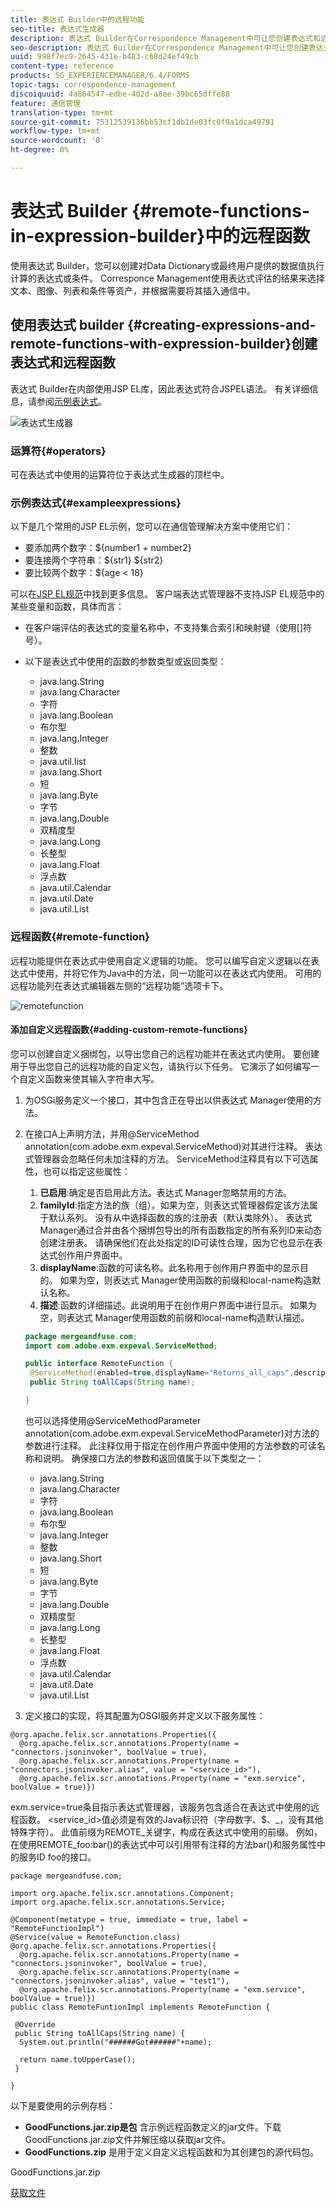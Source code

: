 ```yaml
---
title: 表达式 Builder中的远程功能
seo-title: 表达式生成器
description: 表达式 Builder在Correspondence Management中可让您创建表达式和远程功能。
seo-description: 表达式 Builder在Correspondence Management中可让您创建表达式和远程功能。
uuid: 998f7ec9-2645-431e-b483-c68d24ef49cb
content-type: reference
products: SG_EXPERIENCEMANAGER/6.4/FORMS
topic-tags: correspondence-management
discoiquuid: 4a864547-edbe-4d2d-a8ee-39bc65dffe88
feature: 通信管理
translation-type: tm+mt
source-git-commit: 75312539136bb53cf1db1de03fc0f9a1dca49791
workflow-type: tm+mt
source-wordcount: '0'
ht-degree: 0%

---
```



# 表达式 Builder {#remote-functions-in-expression-builder}中的远程函数

使用表达式 Builder，您可以创建对Data Dictionary或最终用户提供的数据值执行计算的表达式或条件。 Corresponce Management使用表达式评估的结果来选择文本、图像、列表和条件等资产，并根据需要将其插入通信中。

## 使用表达式 builder {#creating-expressions-and-remote-functions-with-expression-builder}创建表达式和远程函数

表达式 Builder在内部使用JSP EL库，因此表达式符合JSPEL语法。 有关详细信息，请参阅[示例表达式](#exampleexpressions)。

![表达式生成器](assets/expressionbuilder.png)

### 运算符{#operators}

可在表达式中使用的运算符位于表达式生成器的顶栏中。

### 示例表达式{#exampleexpressions}

以下是几个常用的JSP EL示例，您可以在通信管理解决方案中使用它们：

* 要添加两个数字：${number1 + number2}
* 要连接两个字符串：${str1} ${str2}
* 要比较两个数字：${age &lt; 18}

可以在[JSP EL规范](https://download.oracle.com/otn-pub/jcp/jsp-2.1-fr-spec-oth-JSpec/jsp-2_1-fr-spec-el.pdf)中找到更多信息。 客户端表达式管理器不支持JSP EL规范中的某些变量和函数，具体而言：

* 在客户端评估的表达式的变量名称中，不支持集合索引和映射键（使用[]符号）。
* 以下是表达式中使用的函数的参数类型或返回类型：

   * java.lang.String
   * java.lang.Character
   * 字符
   * java.lang.Boolean
   * 布尔型
   * java.lang.Integer
   * 整数
   * java.util.list
   * java.lang.Short
   * 短
   * java.lang.Byte
   * 字节
   * java.lang.Double
   * 双精度型
   * java.lang.Long
   * 长整型
   * java.lang.Float
   * 浮点数
   * java.util.Calendar
   * java.util.Date
   * java.util.List

### 远程函数{#remote-function}

远程功能提供在表达式中使用自定义逻辑的功能。 您可以编写自定义逻辑以在表达式中使用，并将它作为Java中的方法，同一功能可以在表达式内使用。 可用的远程功能列在表达式编辑器左侧的“远程功能”选项卡下。

![remotefunction](assets/remotefunction.png)

#### 添加自定义远程函数{#adding-custom-remote-functions}

您可以创建自定义捆绑包，以导出您自己的远程功能并在表达式内使用。 要创建用于导出您自己的远程功能的自定义包，请执行以下任务。 它演示了如何编写一个自定义函数来使其输入字符串大写。

1. 为OSGi服务定义一个接口，其中包含正在导出以供表达式 Manager使用的方法。
1. 在接口A上声明方法，并用@ServiceMethod annotation(com.adobe.exm.expeval.ServiceMethod)对其进行注释。 表达式管理器会忽略任何未加注释的方法。 ServiceMethod注释具有以下可选属性，也可以指定这些属性：

   1. **已启用**:确定是否启用此方法。表达式 Manager忽略禁用的方法。
   1. **familyId**:指定方法的族（组）。如果为空，则表达式管理器假定该方法属于默认系列。 没有从中选择函数的族的注册表（默认类除外）。 表达式 Manager通过合并由各个捆绑包导出的所有函数指定的所有系列ID来动态创建注册表。 请确保他们在此处指定的ID可读性合理，因为它也显示在表达式创作用户界面中。
   1. **displayName**:函数的可读名称。此名称用于创作用户界面中的显示目的。 如果为空，则表达式 Manager使用函数的前缀和local-name构造默认名称。
   1. **描述**:函数的详细描述。此说明用于在创作用户界面中进行显示。 如果为空，则表达式 Manager使用函数的前缀和local-name构造默认描述。

   ```java
   package mergeandfuse.com;
   import com.adobe.exm.expeval.ServiceMethod;
   
   public interface RemoteFunction {
    @ServiceMethod(enabled=true,displayName="Returns_all_caps",description="Function to convert to all CAPS", familyId="remote")
    public String toAllCaps(String name);
   
   }
   ```

   也可以选择使用@ServiceMethodParameter annotation(com.adobe.exm.expeval.ServiceMethodParameter)对方法的参数进行注释。 此注释仅用于指定在创作用户界面中使用的方法参数的可读名称和说明。 确保接口方法的参数和返回值属于以下类型之一：

   * java.lang.String
   * java.lang.Character
   * 字符
   * java.lang.Boolean
   * 布尔型
   * java.lang.Integer
   * 整数
   * java.lang.Short
   * 短
   * java.lang.Byte
   * 字节
   * java.lang.Double
   * 双精度型
   * java.lang.Long
   * 长整型
   * java.lang.Float
   * 浮点数
   * java.util.Calendar
   * java.util.Date
   * java.util.List


1. 定义接口的实现，将其配置为OSGI服务并定义以下服务属性：

```
@org.apache.felix.scr.annotations.Properties({
  @org.apache.felix.scr.annotations.Property(name = "connectors.jsoninvoker", boolValue = true),
  @org.apache.felix.scr.annotations.Property(name = "connectors.jsoninvoker.alias", value = "<service_id>"),
  @org.apache.felix.scr.annotations.Property(name = "exm.service", boolValue = true)})
```

exm.service=true条目指示表达式管理器，该服务包含适合在表达式中使用的远程函数。 &lt;service_id>值必须是有效的Java标识符（字母数字、$、_，没有其他特殊字符）。 此值前缀为REMOTE_关键字，构成在表达式中使用的前缀。 例如，在使用REMOTE_foo:bar()的表达式中可以引用带有注释的方法bar()和服务属性中的服务ID foo的接口。

```
package mergeandfuse.com;

import org.apache.felix.scr.annotations.Component;
import org.apache.felix.scr.annotations.Service;

@Component(metatype = true, immediate = true, label = "RemoteFunctionImpl")
@Service(value = RemoteFunction.class)
@org.apache.felix.scr.annotations.Properties({
  @org.apache.felix.scr.annotations.Property(name = "connectors.jsoninvoker", boolValue = true),
  @org.apache.felix.scr.annotations.Property(name = "connectors.jsoninvoker.alias", value = "test1"),
  @org.apache.felix.scr.annotations.Property(name = "exm.service", boolValue = true)})
public class RemoteFuntionImpl implements RemoteFunction {

 @Override
 public String toAllCaps(String name) {
  System.out.println("######Got######"+name);
  
  return name.toUpperCase();
 }
 
}
```

以下是要使用的示例存档：

* **GoodFunctions.jar.zip是包** 含示例远程函数定义的jar文件。下载GoodFunctions.jar.zip文件并解压缩以获取jar文件。
* **GoodFunctions.zip** 是用于定义自定义远程函数和为其创建包的源代码包。

GoodFunctions.jar.zip

[获取文件](assets/goodfunctions.jar.zip)

